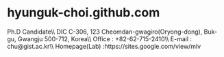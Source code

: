 # hyunguk-choi.github.com

<About me>
Ph.D Candidate\\
DIC C-306, 123 Cheomdan-gwagiro(Oryong-dong), Buk-gu, Gwangju 500-712, Korea\\
Office : +82-62-715-2410\\
E-mail : chu@gist.ac.kr\\
Homepage(Lab) :https://sites.google.com/view/mlv
